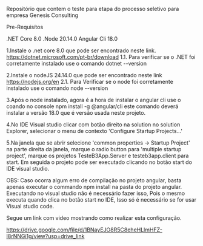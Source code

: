 Repositório que contem o teste para etapa do processo seletivo para empresa Genesis Consulting

Pre-Requisítos

.NET Core 8.0
.Node 20.14.0
Angular Cli 18.0

1.Instale o .net core 8.0 que pode ser encontrado neste link. https://dotnet.microsoft.com/pt-br/download
   1.1. Para verificar se o .NET foi corretamente instalado use o comando dotnet --version

2.Instale o nodeJS 24.14.0 que pode ser encontrado neste link https://nodejs.org/en
   2.1. Para Verificar se o node foi corretamente instalado use o comando node --version

3.Após o node instalado, agora é a hora de instalar o angular cli use o coando no console
  npm install -g @angular/cli
  este comando deverá instalar a versão 18.0 que é versão usada neste projeto.

4.No IDE Visual studio clicar com botão direito na solution no solution Explorer, selecionar o menu de contexto 'Configure Startup Projects...' 

5.Na janela que se abrir selecione 'common properties -> Startup Project' na parte direita da janela, marque o radio button para 'multiple startup project', marque os projetos TesteB3App.Server e testeb3app.client para start. 
Em seguida o projeto pode ser executado clicando no botão start do IDE visual studio.

OBS: Caso ocorra algum erro de compilação no projeto angular, basta apenas executar o commando npm install na pasta do projeto angular. Executando no visual studio não é necessário fazer isso,
Pois o mesmo executa quando clica no botão start no IDE, Isso só é necessário se for usar Visual studio code.

Segue um link com video mostrando como realizar esta configuração.

https://drive.google.com/file/d/1BNayEJO8R5C8eheHLlmHFZ-I8rNNGi1g/view?usp=drive_link 
